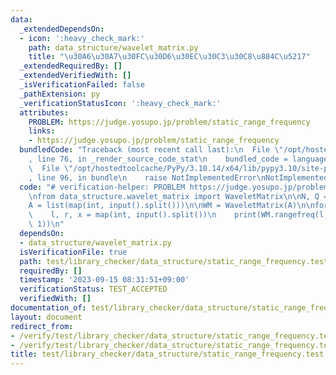 ```yaml
---
data:
  _extendedDependsOn:
  - icon: ':heavy_check_mark:'
    path: data_structure/wavelet_matrix.py
    title: "\u30A6\u30A7\u30FC\u30D6\u30EC\u30C3\u30C8\u884C\u5217"
  _extendedRequiredBy: []
  _extendedVerifiedWith: []
  _isVerificationFailed: false
  _pathExtension: py
  _verificationStatusIcon: ':heavy_check_mark:'
  attributes:
    PROBLEM: https://judge.yosupo.jp/problem/static_range_frequency
    links:
    - https://judge.yosupo.jp/problem/static_range_frequency
  bundledCode: "Traceback (most recent call last):\n  File \"/opt/hostedtoolcache/PyPy/3.10.14/x64/lib/pypy3.10/site-packages/onlinejudge_verify/documentation/build.py\"\
    , line 76, in _render_source_code_stat\n    bundled_code = language.bundle(\n\
    \  File \"/opt/hostedtoolcache/PyPy/3.10.14/x64/lib/pypy3.10/site-packages/onlinejudge_verify/languages/python.py\"\
    , line 96, in bundle\n    raise NotImplementedError\nNotImplementedError\n"
  code: "# verification-helper: PROBLEM https://judge.yosupo.jp/problem/static_range_frequency\n\
    \nfrom data_structure.wavelet_matrix import WaveletMatrix\n\nN, Q = map(int, input().split())\n\
    A = list(map(int, input().split()))\n\nWM = WaveletMatrix(A)\n\nfor _ in range(Q):\n\
    \    l, r, x = map(int, input().split())\n    print(WM.rangefreq(l, r, x, x +\
    \ 1))\n"
  dependsOn:
  - data_structure/wavelet_matrix.py
  isVerificationFile: true
  path: test/library_checker/data_structure/static_range_frequency.test.py
  requiredBy: []
  timestamp: '2023-09-15 08:31:51+09:00'
  verificationStatus: TEST_ACCEPTED
  verifiedWith: []
documentation_of: test/library_checker/data_structure/static_range_frequency.test.py
layout: document
redirect_from:
- /verify/test/library_checker/data_structure/static_range_frequency.test.py
- /verify/test/library_checker/data_structure/static_range_frequency.test.py.html
title: test/library_checker/data_structure/static_range_frequency.test.py
---
```

